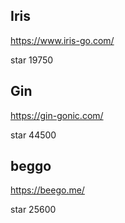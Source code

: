 ## Iris
https://www.iris-go.com/

star 19750

## Gin
https://gin-gonic.com/

star 44500

## beggo
https://beego.me/

star 25600
